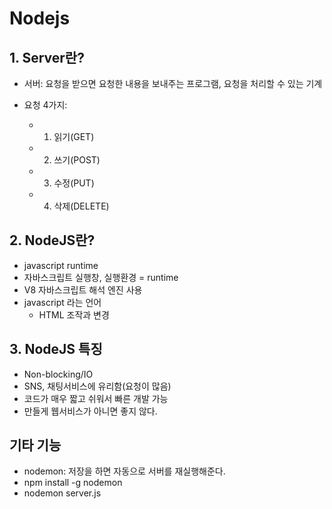 # Nodejs

## 1. Server란?
- 서버: 요청을 받으면 요청한 내용을 보내주는 프로그램, 요청을 처리할 수 있는 기계 

- 요청 4가지: 
    - 1) 읽기(GET)
    - 2) 쓰기(POST)
    - 3) 수정(PUT)
    - 4) 삭제(DELETE)

 ## 2. NodeJS란? 
 - javascript runtime
 - 자바스크립트 실행창, 실행환경 = runtime
 - V8 자바스크립트 해석 엔진 사용
 - javascript 라는 언어
    - HTML 조작과 변경

## 3. NodeJS 특징
- Non-blocking/IO
- SNS, 채팅서비스에 유리함(요청이 많음)
- 코드가 매우 짧고 쉬워서 빠른 개발 가능
- 만들게 웹서비스가 아니면 좋지 않다. 

## 기타 기능
- nodemon: 저장을 하면 자동으로 서버를 재실행해준다.
- npm install -g nodemon
- nodemon server.js 